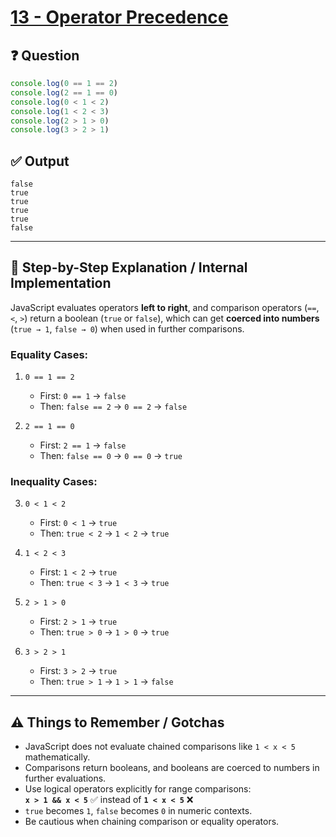 # [13 - Operator Precedence](https://bigfrontend.dev/quiz/operator-precedence)

## ❓ Question
```js
console.log(0 == 1 == 2)
console.log(2 == 1 == 0)
console.log(0 < 1 < 2)
console.log(1 < 2 < 3)
console.log(2 > 1 > 0)
console.log(3 > 2 > 1)
```

## ✅ Output

```
false
true
true
true
true
false
```

---

## 🧠 Step-by-Step Explanation / Internal Implementation

JavaScript evaluates operators **left to right**, and comparison operators (`==`, `<`, `>`) return a boolean (`true` or `false`), which can get **coerced into numbers** (`true → 1`, `false → 0`) when used in further comparisons.

### Equality Cases:
1. `0 == 1 == 2`
   - First: `0 == 1` → `false`
   - Then: `false == 2` → `0 == 2` → `false`

2. `2 == 1 == 0`
   - First: `2 == 1` → `false`
   - Then: `false == 0` → `0 == 0` → `true`

### Inequality Cases:
3. `0 < 1 < 2`
   - First: `0 < 1` → `true`
   - Then: `true < 2` → `1 < 2` → `true`

4. `1 < 2 < 3`
   - First: `1 < 2` → `true`
   - Then: `true < 3` → `1 < 3` → `true`

5. `2 > 1 > 0`
   - First: `2 > 1` → `true`
   - Then: `true > 0` → `1 > 0` → `true`

6. `3 > 2 > 1`
   - First: `3 > 2` → `true`
   - Then: `true > 1` → `1 > 1` → `false`

---

## ⚠️ Things to Remember / Gotchas

- JavaScript does not evaluate chained comparisons like `1 < x < 5` mathematically.
- Comparisons return booleans, and booleans are coerced to numbers in further evaluations.
- Use logical operators explicitly for range comparisons:  
  **`x > 1 && x < 5`** ✅ instead of **`1 < x < 5`** ❌
- `true` becomes `1`, `false` becomes `0` in numeric contexts.
- Be cautious when chaining comparison or equality operators.

